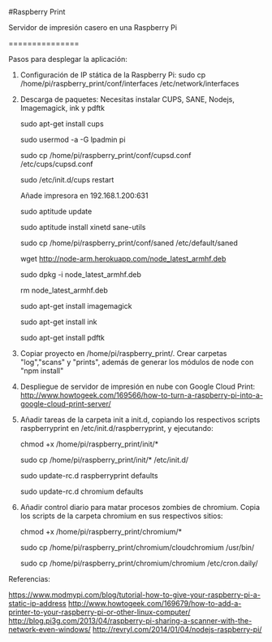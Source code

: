 #Raspberry Print

Servidor de impresión casero en una Raspberry Pi

===============

Pasos para desplegar la aplicación:

1. Configuración de IP stática de la Raspberry Pi:
	sudo cp /home/pi/raspberry_print/conf/interfaces /etc/network/interfaces 
	
2. Descarga de paquetes:
    Necesitas instalar CUPS, SANE, Nodejs, Imagemagick, ink y pdftk

    sudo apt-get install cups
    
    sudo usermod -a -G lpadmin pi
    
    sudo cp /home/pi/raspberry_print/conf/cupsd.conf /etc/cups/cupsd.conf
    
    sudo /etc/init.d/cups restart
    
    Añade impresora en 192.168.1.200:631
    
    
    sudo aptitude update
    
    sudo aptitude install xinetd sane-utils
    
    sudo cp /home/pi/raspberry_print/conf/saned /etc/default/saned 
    
    
    wget http://node-arm.herokuapp.com/node_latest_armhf.deb
    
    sudo dpkg -i node_latest_armhf.deb
    
    rm node_latest_armhf.deb
    
    
    sudo apt-get install imagemagick
    
    
    sudo apt-get install ink
    
    
    sudo apt-get install pdftk
3. Copiar proyecto en /home/pi/raspberry_print/. Crear carpetas "log","scans" y "prints", además de generar los módulos de node con "npm install"

4. Despliegue de servidor de impresión en nube con Google Cloud Print: http://www.howtogeek.com/169566/how-to-turn-a-raspberry-pi-into-a-google-cloud-print-server/
5. Añadir tareas de la carpeta init a init.d, copiando los respectivos scripts raspberryprint en /etc/init.d/raspberryprint, y ejecutando:

	chmod +x /home/pi/raspberry_print/init/*

	sudo cp /home/pi/raspberry_print/init/* /etc/init.d/

	sudo update-rc.d raspberryprint defaults

	sudo update-rc.d chromium defaults
6. Añadir control diario para matar procesos zombies de chromium. Copia los scripts de la carpeta chromium en sus respectivos sitios:
	
	chmod +x  /home/pi/raspberry_print/chromium/*
	
	sudo cp /home/pi/raspberry_print/chromium/cloudchromium /usr/bin/

	sudo cp /home/pi/raspberry_print/chromium/chromium /etc/cron.daily/
	
Referencias:

https://www.modmypi.com/blog/tutorial-how-to-give-your-raspberry-pi-a-static-ip-address
http://www.howtogeek.com/169679/how-to-add-a-printer-to-your-raspberry-pi-or-other-linux-computer/
http://blog.pi3g.com/2013/04/raspberry-pi-sharing-a-scanner-with-the-network-even-windows/
http://revryl.com/2014/01/04/nodejs-raspberry-pi/

